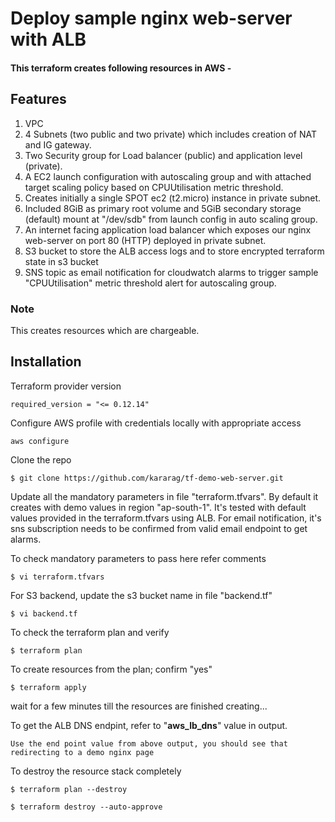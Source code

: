 # Deploy sample nginx web-server with ALB
#### This terraform creates following resources in AWS - 

## Features

1. VPC
2. 4 Subnets (two public and two private) which includes creation of NAT and IG gateway. 
3. Two Security group for Load balancer (public) and application level (private).
4. A EC2 launch configuration with autoscaling group and with attached target scaling policy based on CPUUtilisation metric threshold.
5. Creates initially a single SPOT ec2 (t2.micro) instance in private subnet.
6. Included 8GiB as primary root volume and 5GiB secondary storage (default) mount at "/dev/sdb" from launch config in auto scaling group.
7. An internet facing application load balancer which exposes our nginx web-server on port 80 (HTTP) deployed in private subnet.
8. S3 bucket to store the ALB access logs and to store encrypted terraform state in s3 bucket
9. SNS topic as email notification for cloudwatch alarms to trigger sample "CPUUtilisation" metric threshold alert for autoscaling group.

### Note
This creates resources which are chargeable.

## Installation

Terraform provider version

```
required_version = "<= 0.12.14"
```

Configure AWS profile with credentials locally with appropriate access
```
aws configure
```

Clone the repo
```
$ git clone https://github.com/kararag/tf-demo-web-server.git
```

Update all the mandatory parameters in file  "terraform.tfvars". By default it creates with demo values in region "ap-south-1". It's tested with default values provided in the terraform.tfvars using ALB. For email notification, it's sns subscription needs to be confirmed from valid email endpoint to get alarms.

To check mandatory parameters to pass here refer comments 

```$ vi terraform.tfvars```

For S3 backend, update the s3 bucket name in file "backend.tf"

```$ vi backend.tf```

To check the terraform plan and verify

```$ terraform plan```

To create resources from the plan; confirm "yes"

```$ terraform apply```

wait for a few minutes till the resources are finished creating...

To get the ALB DNS endpint, refer to "**aws_lb_dns**" value in output.

```Use the end point value from above output, you should see that redirecting to a demo nginx page```

To destroy the resource stack completely

```$ terraform plan --destroy```

```$ terraform destroy --auto-approve```

